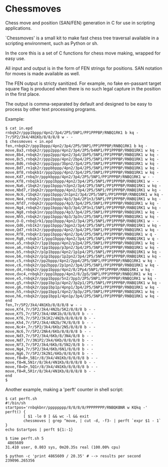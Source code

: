Chessmoves
==========
Chess move and position (SAN/FEN) generation in C for use in scripting applications.

`Chessmoves' is a small kit to make fast chess tree traversal available in a
scripting environment, such as Python or sh.

In the core this is a set of C functions for chess move making, wrapped for
easy use.

All input and output is in the form of FEN strings for positions.
SAN notation for moves is made available as well.

The FEN output is stricty sanitized. For example, no fake en-passant target
square flag is produced when there is no such legal capture in the position
in the first place.

The output is comma-separated by default and designed to be easy to
process by other text processing programs.

Example:

```
$ cat in.epd
rnbqk2r/ppp1bppp/4pn2/3p4/2P5/5NP1/PP1PPPBP/RNBQ1RK1 b kq -
7r/5P2/3k4/4N1Kb/8/8/8/8 w - -
$ chessmoves < in.epd
fen,rnbqk2r/ppp1bppp/4pn2/3p4/2P5/5NP1/PP1PPPBP/RNBQ1RK1 b kq -
move,Ba3,rnbqk2r/ppp2ppp/4pn2/3p4/2P5/b4NP1/PP1PPPBP/RNBQ1RK1 w kq -
move,Bb4,rnbqk2r/ppp2ppp/4pn2/3p4/1bP5/5NP1/PP1PPPBP/RNBQ1RK1 w kq -
move,Bc5,rnbqk2r/ppp2ppp/4pn2/2bp4/2P5/5NP1/PP1PPPBP/RNBQ1RK1 w kq -
move,Bd6,rnbqk2r/ppp2ppp/3bpn2/3p4/2P5/5NP1/PP1PPPBP/RNBQ1RK1 w kq -
move,Bd7,rn1qk2r/pppbbppp/4pn2/3p4/2P5/5NP1/PP1PPPBP/RNBQ1RK1 w kq -
move,Bf8,rnbqkb1r/ppp2ppp/4pn2/3p4/2P5/5NP1/PP1PPPBP/RNBQ1RK1 w kq -
move,Kd7,rnbq3r/pppkbppp/4pn2/3p4/2P5/5NP1/PP1PPPBP/RNBQ1RK1 w - -
move,Kf8,rnbq1k1r/ppp1bppp/4pn2/3p4/2P5/5NP1/PP1PPPBP/RNBQ1RK1 w - -
move,Na6,r1bqk2r/ppp1bppp/n3pn2/3p4/2P5/5NP1/PP1PPPBP/RNBQ1RK1 w kq -
move,Nbd7,r1bqk2r/pppnbppp/4pn2/3p4/2P5/5NP1/PP1PPPBP/RNBQ1RK1 w kq -
move,Nc6,r1bqk2r/ppp1bppp/2n1pn2/3p4/2P5/5NP1/PP1PPPBP/RNBQ1RK1 w kq -
move,Ne4,rnbqk2r/ppp1bppp/4p3/3p4/2P1n3/5NP1/PP1PPPBP/RNBQ1RK1 w kq -
move,Nfd7,rnbqk2r/pppnbppp/4p3/3p4/2P5/5NP1/PP1PPPBP/RNBQ1RK1 w kq -
move,Ng4,rnbqk2r/ppp1bppp/4p3/3p4/2P3n1/5NP1/PP1PPPBP/RNBQ1RK1 w kq -
move,Ng8,rnbqk1nr/ppp1bppp/4p3/3p4/2P5/5NP1/PP1PPPBP/RNBQ1RK1 w kq -
move,Nh5,rnbqk2r/ppp1bppp/4p3/3p3n/2P5/5NP1/PP1PPPBP/RNBQ1RK1 w kq -
move,O-O,rnbq1rk1/ppp1bppp/4pn2/3p4/2P5/5NP1/PP1PPPBP/RNBQ1RK1 w - -
move,Qd6,rnb1k2r/ppp1bppp/3qpn2/3p4/2P5/5NP1/PP1PPPBP/RNBQ1RK1 w kq -
move,Qd7,rnb1k2r/pppqbppp/4pn2/3p4/2P5/5NP1/PP1PPPBP/RNBQ1RK1 w kq -
move,Rf8,rnbqkr2/ppp1bppp/4pn2/3p4/2P5/5NP1/PP1PPPBP/RNBQ1RK1 w q -
move,Rg8,rnbqk1r1/ppp1bppp/4pn2/3p4/2P5/5NP1/PP1PPPBP/RNBQ1RK1 w q -
move,a5,rnbqk2r/1pp1bppp/4pn2/p2p4/2P5/5NP1/PP1PPPBP/RNBQ1RK1 w kq -
move,a6,rnbqk2r/1pp1bppp/p3pn2/3p4/2P5/5NP1/PP1PPPBP/RNBQ1RK1 w kq -
move,b5,rnbqk2r/p1p1bppp/4pn2/1p1p4/2P5/5NP1/PP1PPPBP/RNBQ1RK1 w kq -
move,b6,rnbqk2r/p1p1bppp/1p2pn2/3p4/2P5/5NP1/PP1PPPBP/RNBQ1RK1 w kq -
move,c5,rnbqk2r/pp2bppp/4pn2/2pp4/2P5/5NP1/PP1PPPBP/RNBQ1RK1 w kq -
move,c6,rnbqk2r/pp2bppp/2p1pn2/3p4/2P5/5NP1/PP1PPPBP/RNBQ1RK1 w kq -
move,d4,rnbqk2r/ppp1bppp/4pn2/8/2Pp4/5NP1/PP1PPPBP/RNBQ1RK1 w kq -
move,dxc4,rnbqk2r/ppp1bppp/4pn2/8/2p5/5NP1/PP1PPPBP/RNBQ1RK1 w kq -
move,e5,rnbqk2r/ppp1bppp/5n2/3pp3/2P5/5NP1/PP1PPPBP/RNBQ1RK1 w kq -
move,g5,rnbqk2r/ppp1bp1p/4pn2/3p2p1/2P5/5NP1/PP1PPPBP/RNBQ1RK1 w kq -
move,g6,rnbqk2r/ppp1bp1p/4pnp1/3p4/2P5/5NP1/PP1PPPBP/RNBQ1RK1 w kq -
move,h5,rnbqk2r/ppp1bpp1/4pn2/3p3p/2P5/5NP1/PP1PPPBP/RNBQ1RK1 w kq -
move,h6,rnbqk2r/ppp1bpp1/4pn1p/3p4/2P5/5NP1/PP1PPPBP/RNBQ1RK1 w kq -
end
fen,7r/5P2/3k4/4N1Kb/8/8/8/8 w - -
move,Kf4,7r/5P2/3k4/4N2b/5K2/8/8/8 b - -
move,Kf5,7r/5P2/3k4/4NK1b/8/8/8/8 b - -
move,Kf6,7r/5P2/3k1K2/4N2b/8/8/8/8 b - -
move,Kh4,7r/5P2/3k4/4N2b/7K/8/8/8 b - -
move,Nc4+,7r/5P2/3k4/6Kb/2N5/8/8/8 b - -
move,Nc6,7r/5P2/2Nk4/6Kb/8/8/8/8 b - -
move,Nd3,7r/5P2/3k4/6Kb/8/3N4/8/8 b - -
move,Nd7,7r/3N1P2/3k4/6Kb/8/8/8/8 b - -
move,Nf3,7r/5P2/3k4/6Kb/8/5N2/8/8 b - -
move,Ng4,7r/5P2/3k4/6Kb/6N1/8/8/8 b - -
move,Ng6,7r/5P2/3k2N1/6Kb/8/8/8/8 b - -
move,f8=B+,5B1r/8/3k4/4N1Kb/8/8/8/8 b - -
move,f8=N,5N1r/8/3k4/4N1Kb/8/8/8/8 b - -
move,f8=Q+,5Q1r/8/3k4/4N1Kb/8/8/8/8 b - -
move,f8=R,5R1r/8/3k4/4N1Kb/8/8/8/8 b - -
end
$
```

Another example, making a 'perft' counter in shell script:

```
$ cat perft.sh
#!/bin/sh
startpos='rnbqkbnr/pppppppp/8/8/8/8/PPPPPPPP/RNBQKBNR w KQkq -'
perft() {
        [ $1 -le 0 ] && wc -l && exit
        chessmoves | grep ^move, | cut -d, -f3- | perft `expr $1 - 1`
}
echo $startpos | perft ${1:-1}

$ time perft.sh 5
 4865609
31.410 user, 0.803 sys, 0m20.35s real (100.00% cpu)

$ python -c 'print 4865609 / 20.35' # --> results per second
239096.265356
```

